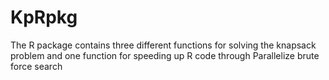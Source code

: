 # KpRpkg
The R package contains three different functions for solving the knapsack problem and one function for speeding up R code through Parallelize brute force search

